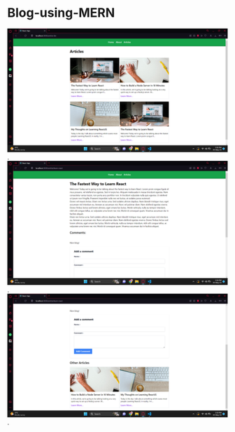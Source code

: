 # Blog-using-MERN

![Screenshot - 1](https://github.com/shresthmalik/Blogging-Platform/blob/main/client/public/images/ss-1.png).
![Screenshot - 1](https://github.com/shresthmalik/Blogging-Platform/blob/main/client/public/images/ss-2.png).
![Screenshot - 1](https://github.com/shresthmalik/Blogging-Platform/blob/main/client/public/images/ss-3.png).
